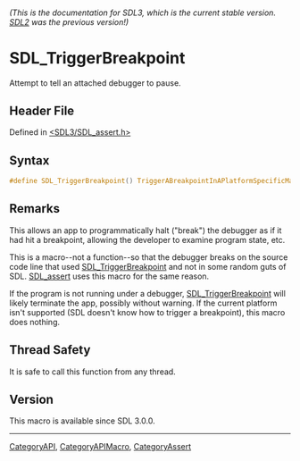 ###### (This is the documentation for SDL3, which is the current stable version. [SDL2](https://wiki.libsdl.org/SDL2/) was the previous version!)
# SDL_TriggerBreakpoint

Attempt to tell an attached debugger to pause.

## Header File

Defined in [<SDL3/SDL_assert.h>](https://github.com/libsdl-org/SDL/blob/main/include/SDL3/SDL_assert.h)

## Syntax

```c
#define SDL_TriggerBreakpoint() TriggerABreakpointInAPlatformSpecificManner
```

## Remarks

This allows an app to programmatically halt ("break") the debugger as if it
had hit a breakpoint, allowing the developer to examine program state, etc.

This is a macro--not a function--so that the debugger breaks on the source
code line that used [SDL_TriggerBreakpoint](SDL_TriggerBreakpoint) and not
in some random guts of SDL. [SDL_assert](SDL_assert) uses this macro for
the same reason.

If the program is not running under a debugger,
[SDL_TriggerBreakpoint](SDL_TriggerBreakpoint) will likely terminate the
app, possibly without warning. If the current platform isn't supported (SDL
doesn't know how to trigger a breakpoint), this macro does nothing.

## Thread Safety

It is safe to call this function from any thread.

## Version

This macro is available since SDL 3.0.0.

----
[CategoryAPI](CategoryAPI), [CategoryAPIMacro](CategoryAPIMacro), [CategoryAssert](CategoryAssert)


